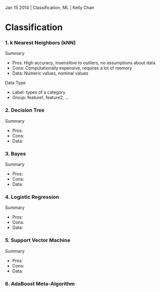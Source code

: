 Jan 15 2014 | Classification, ML | Kelly Chan
# Classification


### 1. k Nearest Neighbors (kNN)
Summary
- Pros: High accuracy, insensitive to outliers, no assumptions about data
- Cons: Computationally expensive, requires a lot of memory
- Data: Numeric values, nominal values


Data Type
- Label: types of a category
- Group: feature1, feature2, ...

### 2. Decision Tree
Summary
- Pros:
- Cons:
- Data:

### 3. Bayes
Summary
- Pros:
- Cons:
- Data:

### 4. Logistic Regression
Summary
- Pros:
- Cons:
- Data:
### 5. Support Vector Machine
Summary
- Pros:
- Cons:
- Data:
### 6. AdaBoost Meta-Algorithm
